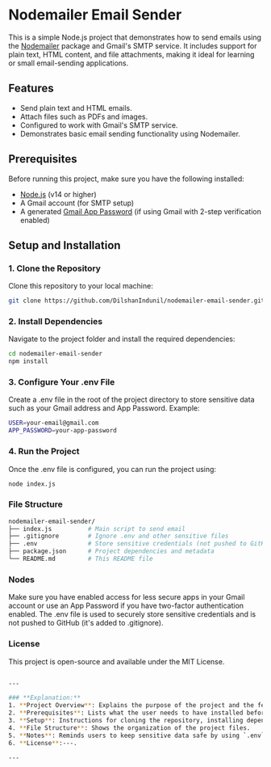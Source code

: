 # Nodemailer Email Sender

This is a simple Node.js project that demonstrates how to send emails using the [Nodemailer](https://nodemailer.com/) package and Gmail's SMTP service. It includes support for plain text, HTML content, and file attachments, making it ideal for learning or small email-sending applications.

## Features
- Send plain text and HTML emails.
- Attach files such as PDFs and images.
- Configured to work with Gmail's SMTP service.
- Demonstrates basic email sending functionality using Nodemailer.

## Prerequisites

Before running this project, make sure you have the following installed:
- [Node.js](https://nodejs.org/) (v14 or higher)
- A Gmail account (for SMTP setup)
- A generated [Gmail App Password](https://support.google.com/accounts/answer/185833?hl=en) (if using Gmail with 2-step verification enabled)

## Setup and Installation

### 1. Clone the Repository

Clone this repository to your local machine:

```bash
git clone https://github.com/DilshanIndunil/nodemailer-email-sender.git
```

### 2. Install Dependencies

Navigate to the project folder and install the required dependencies:

```bash
cd nodemailer-email-sender
npm install
```
### 3. Configure Your .env File

Create a .env file in the root of the project directory to store sensitive data such as your Gmail address and App Password. Example:

```bash
USER=your-email@gmail.com
APP_PASSWORD=your-app-password
```

### 4. Run the Project

Once the .env file is configured, you can run the project using:

```bash
node index.js
```

### File Structure

```bash
nodemailer-email-sender/
├── index.js          # Main script to send email
├── .gitignore        # Ignore .env and other sensitive files
├── .env              # Store sensitive credentials (not pushed to GitHub)
├── package.json      # Project dependencies and metadata
└── README.md         # This README file
```

### Nodes

Make sure you have enabled access for less secure apps in your Gmail account or use an App Password if you have two-factor authentication enabled.
The .env file is used to securely store sensitive credentials and is not pushed to GitHub (it's added to .gitignore).

### License

This project is open-source and available under the MIT License.

```bash

---

### **Explanation:**
1. **Project Overview**: Explains the purpose of the project and the features.
2. **Prerequisites**: Lists what the user needs to have installed before using the project.
3. **Setup**: Instructions for cloning the repository, installing dependencies, configuring the `.env` file, and running the project.
4. **File Structure**: Shows the organization of the project files.
5. **Notes**: Reminds users to keep sensitive data safe by using `.env` and adding it to `.gitignore`.
6. **License**:---.

---

```
